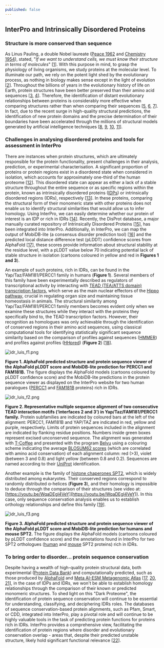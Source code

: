 ```yaml
---
published: false
---
```


## InterPro and Intrinsically Disordered Proteins

### Structure is more conserved than sequence
As Linus Pauling, a double Nobel laureate ([Peace 1962](https://www.nobelprize.org/prizes/peace/1962/pauling/lecture/) and [Chemistry 1954](https://www.nobelprize.org/prizes/chemistry/1954/pauling/lecture/)), stated, "_If we want to understand cells, we must know their structure in terms of molecules_" [[1](https://www.youtube.com/watch?v=7tevU4Cu4XE)]. With this purpose in mind, to grasp the physiology of living organisms, we study proteins at the molecular level. To illuminate our path, we rely on the potent light shed by the evolutionary process, as nothing in biology makes sense except in the light of evolution [[2](https://doi.org/10.2307/4444260)].
Throughout the billions of years in the evolutionary history of life on Earth, protein structures have been better preserved than their amino acid sequences [[3](https://europepmc.org/article/MED/10195279), [4](https://europepmc.org/article/MED/3709526)]. Therefore, the identification of distant evolutionary relationships between proteins is considerably more effective when comparing structures rather than when comparing their sequences [[5](https://europepmc.org/article/MED/37156916), [6](https://europepmc.org/article/MED/36419248), [7](https://europepmc.org/article/MED/35610055)]. In fact, due to the recent surge in high-quality structural predictions, the identification of new protein domains and the precise determination of their boundaries have been accelerated through the millions of structural models generated by artificial intelligence techniques [[8](https://europepmc.org/article/MED/37704730), [9](https://europepmc.org/article/MED/36917664), [10](https://europepmc.org/article/MED/36539305), [11](https://europepmc.org/article/MED/34139218)].

### Challenges in analysing disordered proteins and tools for assessment in InterPro
There are instances when protein structures, which are ultimately responsible for the protein functionality, present challenges in their analysis, prediction, or experimental characterisation. A significant proportion of proteins or protein regions exist in a disordered state when considered in isolation, which accounts for approximately one-third of the human proteome [[12](https://europepmc.org/article/MED/27387657)]. This disordered state can appear as either a lack of a stable structure throughout the entire sequence or as specific regions within the protein, known as intrinsically disordered proteins ([IDPs](https://en.wikipedia.org/wiki/Intrinsically_disordered_proteins)) or intrinsically disordered regions (IDRs), respectively [[13](https://europepmc.org/article/MED/37657994)]. In these proteins, comparing the structural form of their monomeric state with other proteins does not enable us to identify structural similarities that would allow us to infer homology.
Using InterPro, we can easily determine whether our protein of interest is an IDP or rich in IDRs [[14](https://europepmc.org/article/MED/36350672)]. Recently, the DisProt database, a major manually curated repository of Intrinsically Disordered Proteins [[15](https://europepmc.org/article/MED/34850135)], has been integrated into InterPro. Additionally, in InterPro, we can map the output of MobiDB-lite (a consensus disorder prediction tool) [[16](https://europepmc.org/article/MED/36416266)] and the predicted local distance difference test (pLDDT) confidence scores from AlphaFold [[17](https://europepmc.org/article/MED/34265844)], these scores provide information about structural stability at the residue level, with a pLDDT value below 70 indicating potential lack of stable structure in isolation (cartoons coloured in yellow and red in **Figures 1 and 3**).

An example of such proteins, rich in IDRs, can be found in the Yap/Taz/FAM181/PERCC1 family in humans (**Figure 1**). Several members of this family have been experimentally described as regulators of transcriptional activity by interacting with [TEAD (TEA/ATTS domain) transcription factors](https://www.ebi.ac.uk/interpro/entry/InterPro/IPR016361/), which serve as the main nuclear effectors of the [Hippo pathway](https://en.wikipedia.org/wiki/Hippo_signaling_pathway), crucial in regulating organ size and maintaining tissue homeostasis in animals. The structural similarity among Yap/Taz/FAM181/PERCC1 family members becomes evident only when we examine these structures while they interact with the proteins they specifically bind to, the TEAD transcription factors. However, their recognition as homologues was only achievable through the identification of conserved regions in their amino acid sequences, using classical computational tools for identifying statistically significant sequence similarity based on the comparison of profiles against sequences ([HMMER](http://hmmer.org/)) and profiles against profiles ([HHpred](https://toolkit.tuebingen.mpg.de/tools/hhpred)) (**Figure 2**) [[18](https://europepmc.org/article/MED/36699391)].

![idr_luis_f1.png]({{site.baseurl}}/assets/media/images/posts/idr_luis_f1.png)

**Figure 1. AlphaFold predicted structure and protein sequence viewer of the AlphaFold pLDDT score and MobiDB-lite prediction for PERCC1 and FAM181B.** The figure displays the AlphaFold models (cartoons coloured by pLDDT confidence score) and the MobiDB-lite predictions in the protein sequence viewer as displayed on the InterPro website for two human paralogues ([PERCC1](https://www.ebi.ac.uk/interpro/protein/UniProt/A0A1W2PR82/) and [FAM181B](https://www.ebi.ac.uk/interpro/protein/reviewed/A6NEQ2/) proteins) rich in IDRs.


![idr_luis_f2.png]({{site.baseurl}}/assets/media/images/posts/idr_luis_f2.png)

**Figure 2. Representative multiple sequence alignment of two consecutive TEAD interaction motifs (‘interfaces 2 and 3’) in Yap/Taz/FAM181/PERCC1 family.** Protein subfamilies are indicated by coloured bars at the left of the alignment: PERCC1, FAM181B and YAP/TAZ are indicated in red, yellow and purple, respectively. Limits of protein sequences included in the alignment are indicated by flanking residue positions. Numbers inside green boxes represent excised unconserved sequence. The alignment was generated with [T-Coffee](https://tcoffee.crg.eu/) and presented with the program [Belvu](https://sonnhammer.sbc.su.se/Belvu.html) using a colouring scheme indicating the average [BLOSUM62 scores](https://en.wikipedia.org/wiki/BLOSUM) (which are correlated with amino acid conservation) of each alignment column: red (>3), violet (between 3 and 0.8) and light yellow (between 0.8 and 0.2). Sequences are named according to their [UniProt](https://www.uniprot.org/) identification.

Another example is the family of [histone chaperones SPT2](https://www.ebi.ac.uk/interpro/entry/InterPro/IPR013256/), which is widely distributed among eukaryotes. Their conserved regions correspond to randomly distributed α-helices  (**Figure 3**), and their homology is impossible to deduce through the comparison of their structures (see video at: [https://youtu.be/WqaDEgl4VeY](https://youtu.be/WqaDEgl4VeY)). In this case, only sequence conservation analysis enables us to establish orthology relationships and define this family [[19](https://doi.org/10.1101/2023.02.16.528451)].


![idr_luis_f3.png]({{site.baseurl}}/assets/media/images/posts/idr_luis_f3.png)

**Figure 3. AlphaFold predicted structure and protein sequence viewer of the AlphaFold pLDDT score and MobiDB-lite prediction for humans and mouse SPT2.** The figure displays the AlphaFold models (cartoons coloured by pLDDT confidence score) and the annotations found in InterPro for two SPT2 orthologues ([human](https://www.ebi.ac.uk/interpro/protein/reviewed/Q68D10/) and [mouse](https://www.ebi.ac.uk/interpro/protein/reviewed/Q68FG3/) SPT2 proteins) rich in IDRs.

### To bring order to disorder... protein sequence conservation
Despite having a wealth of high-quality protein structural data, both experimental ([Protein Data Bank](https://www.rcsb.org/)) and computationally predicted, such as those produced by [AlphaFold](https://alphafold.ebi.ac.uk/) and [Meta AI-ESM Metagenomic Atlas](https://esmatlas.com/) [[17](https://europepmc.org/article/MED/34265844), [20](https://europepmc.org/article/MED/36420884), [21](https://europepmc.org/article/MED/36927031)], in the case of IDPs and IDRs, we won't be able to establish homology relationships through the comparison of their known or predicted monomeric structures. 
To shed light on this "Dark Proteome", the identification of protein sequence conservation will continue to be essential for understanding, classifying, and deciphering IDRs roles. The databases of sequence conservation-based protein alignments, such as Pfam, Smart, or CDD, integrated into InterPro, play a pivotal role and will continue to be highly valuable tools in the task of predicting protein functions for proteins rich in IDRs.
InterPro provides a comprehensive view, facilitating the identification of protein regions where disorder and evolutionary conservation overlap - areas that, despite their predicted unstable structure, likely hold significant functional relevance [[22](https://doi.org/10.1038/s41580-023-00673-0)].
